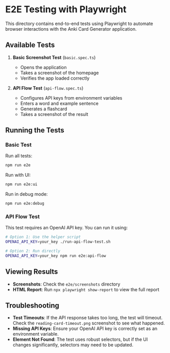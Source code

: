# E2E Testing with Playwright

This directory contains end-to-end tests using Playwright to automate browser interactions with the Anki Card Generator application.

## Available Tests

1. **Basic Screenshot Test** (`basic.spec.ts`)
   - Opens the application
   - Takes a screenshot of the homepage
   - Verifies the app loaded correctly

2. **API Flow Test** (`api-flow.spec.ts`)
   - Configures API keys from environment variables
   - Enters a word and example sentence
   - Generates a flashcard
   - Takes a screenshot of the result

## Running the Tests

### Basic Test

Run all tests:

```bash
npm run e2e
```

Run with UI:

```bash
npm run e2e:ui
```

Run in debug mode:

```bash
npm run e2e:debug
```

### API Flow Test

This test requires an OpenAI API key. You can run it using:

```bash
# Option 1: Use the helper script
OPENAI_API_KEY=your_key ./run-api-flow-test.sh

# Option 2: Run directly
OPENAI_API_KEY=your_key npm run e2e:api-flow
```

## Viewing Results

- **Screenshots**: Check the `e2e/screenshots` directory
- **HTML Report**: Run `npx playwright show-report` to view the full report

## Troubleshooting

- **Test Timeouts**: If the API response takes too long, the test will timeout. Check the `reading-card-timeout.png` screenshot to see what happened.
- **Missing API Keys**: Ensure your OpenAI API key is correctly set as an environment variable.
- **Element Not Found**: The test uses robust selectors, but if the UI changes significantly, selectors may need to be updated. 